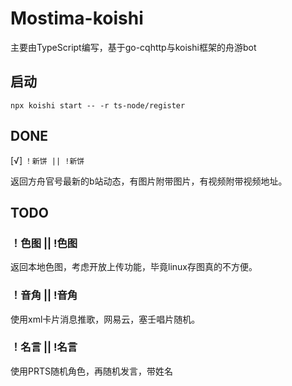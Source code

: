 # Mostima-koishi
主要由TypeScript编写，基于go-cqhttp与koishi框架的舟游bot
## 启动

```  
npx koishi start -- -r ts-node/register
```

## DONE

[√] `！新饼 || !新饼`

返回方舟官号最新的b站动态，有图片附带图片，有视频附带视频地址。
## TODO


### ！色图 || !色图

返回本地色图，考虑开放上传功能，毕竟linux存图真的不方便。

### ！音角 || !音角

使用xml卡片消息推歌，网易云，塞壬唱片随机。

### ！名言 || !名言

使用PRTS随机角色，再随机发言，带姓名
